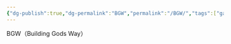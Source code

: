 ```yaml
---
{"dg-publish":true,"dg-permalink":"BGW","permalink":"/BGW/","tags":["gardenEntry"]}
---
```



BGW（Building Gods Way）